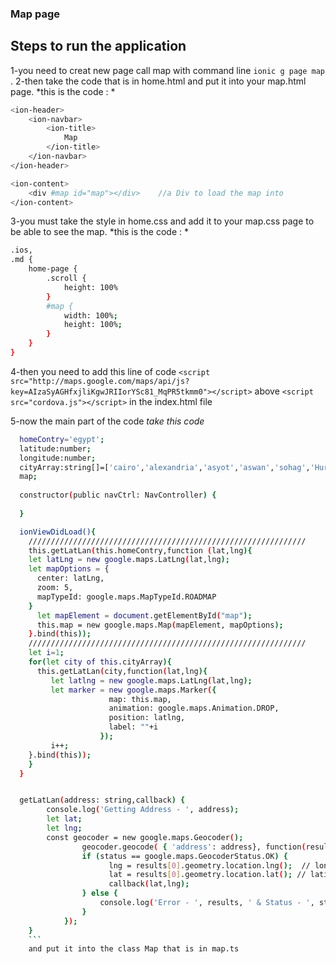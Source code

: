 ### Map page




## Steps to run the application 

1-you need to creat new page call map with command line `ionic g page map `.
2-then take the code that is in home.html and put it into your map.html page.
   *this is the code : *
```Bash
<ion-header>
    <ion-navbar>
        <ion-title>
            Map
        </ion-title>
    </ion-navbar>
</ion-header>

<ion-content>
    <div #map id="map"></div>    //a Div to load the map into 
</ion-content>
```
3-you must take the style in home.css and add it to your map.css page to be able to see the map.
  *this is the code : *
```Bash
.ios,
.md {
    home-page {
        .scroll {
            height: 100%
        }
        #map {
            width: 100%;
            height: 100%;
        }
    }
}
```
4-then you need to add this line of code 
`<script src="http://maps.google.com/maps/api/js?key=AIzaSyAGHfxjliKgwJRIIorYSc81_MqPR5tkmm0"></script>`
above `<script src="cordova.js"></script>` in the index.html file 

5-now the main part of the code *take this code*
```Bash
  homeContry='egypt';
  latitude:number;
  longitude:number;
  cityArray:string[]=['cairo','alexandria','asyot','aswan','sohag','Hurgada'];
  map;
  
  constructor(public navCtrl: NavController) {
    
  }

  ionViewDidLoad(){
    //////////////////////////////////////////////////////////////
    this.getLatLan(this.homeContry,function (lat,lng){ 
    let latLng = new google.maps.LatLng(lat,lng);
    let mapOptions = {
      center: latLng,
      zoom: 5,
      mapTypeId: google.maps.MapTypeId.ROADMAP
    }
      let mapElement = document.getElementById("map");
      this.map = new google.maps.Map(mapElement, mapOptions);
    }.bind(this));
    //////////////////////////////////////////////////////////////
    let i=1;
    for(let city of this.cityArray){  
      this.getLatLan(city,function(lat,lng){  
         let latlng = new google.maps.LatLng(lat,lng);
         let marker = new google.maps.Marker({
                      map: this.map,
                      animation: google.maps.Animation.DROP,
                      position: latlng,
                      label: ""+i
                    });
         i++;            
    }.bind(this));
    }
  }


  getLatLan(address: string,callback) {
        console.log('Getting Address - ', address);
        let lat;
        let lng;
        const geocoder = new google.maps.Geocoder();
                geocoder.geocode( { 'address': address}, function(results, status) {
                if (status == google.maps.GeocoderStatus.OK) {
                      lng = results[0].geometry.location.lng();  // longitude
                      lat = results[0].geometry.location.lat(); // latitude
                      callback(lat,lng);
                } else {
                    console.log('Error - ', results, ' & Status - ', status);
                }
            });    
    }
    ```
    and put it into the class Map that is in map.ts 
